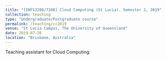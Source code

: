 ```yaml
---
title: "[INFS3208/7208] Cloud Computing (St Lucia). Semester 2, 2019"
collection: teaching
type: "Undergraduate/Postgraduate course"
permalink: /teaching/cc2019
venue: "St Lucia Campus, The University of Queensland"
date: 2019-07-26
location: "Brisbane, Australia"
---
```


Teaching assistant for Cloud Computing. 